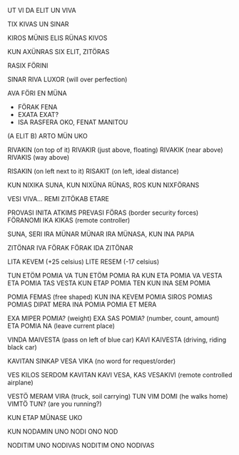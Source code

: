 UT VI DA ELIT UN VIVA

TIX KIVAS UN SINAR

KIROS MÜNIS ELIS RÜNAS KIVOS

KUN AXÜNRAS SIX ELIT, ZITÖRAS

RASIX FÖRINI

SINAR RIVA LUXOR (will over perfection)

AVA FÖRI EN MÜNA

- FÖRAK FENA
- EXATA EXAT?
- ISA RASFERA OKO, FENAT MANITOU

(A ELIT B) ARTO MÜN UKO

RIVAKIN (on top of it)
RIVAKIR (just above, floating)
RIVAKIK (near above)
RIVAKIS (way above)

RISAKIN (on left next to it)
RISAKIT (on left, ideal distance)

KUN NIXIKA SUNA, KUN NIXÜNA RÜNAS, ROS KUN NIXFÖRANS

VESI VIVA... REMI ZITÖKAB ETARE

PROVASI INITA ATKIMS
PREVASI FÖRAS (border security forces)
FÖRANOMI IKA KIKAS (remote controller)
 
SUNA, SERI IRA MÜNAR
MÜNAR IRA MÜNASA, KUN INA PAPIA

ZITÖNAR IVA FÖRAK
FÖRAK IDA ZITÖNAR

LITA KEVEM (+25 celsius)
LITE RESEM (-17 celsius)

TUN ETÖM POMIA VA
TUN ETÖM POMIA RA
KUN ETA POMIA VA VESTA
ETA POMIA TAS VESTA
KUN ETAP POMIA TEN
KUN INA SEM POMIA

POMIA FEMAS (free shaped)
KUN INA KEVEM POMIA
SIROS POMIAS
POMIAS DIPAT
MERA INA POMIA
POMIA ET MERA

EXA MIPER POMIA? (weight)
EXA SAS POMIA? (number, count, amount)
ETA POMIA NA (leave current place)

VINDA MAIVESTA  (pass on left of blue car)
KAVI KAIVESTA (driving, riding black car)

KAVITAN SINKAP VESA VIKA  (no word for request/order)

VES KILOS SERDOM 
KAVITAN KAVI VESA, KAS
VESAKIVI  (remote controlled airplane)

VESTÖ MERAM VIRA (truck, soil carrying)
TUN VIM DOMI  (he walks home)
VIMTÖ TUN? (are you running?)

KUN ETAP MÜNASE UKO

KUN NODAMIN UNO
NODI ONO NOD

NODITIM UNO NODIVAS
NODITIM ONO NODIVAS



